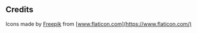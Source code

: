 ## Credits

Icons made by [Freepik](https://www.freepik.com/?__hstc=57440181.5a9abbca74ce42ba4d294c34daea3a72.1556306552700.1557496973120.1557919600587.13&__hssc=57440181.1.1557919600587&__hsfp=4125228) from [www.flaticon.com](https://www.flaticon.com/)
